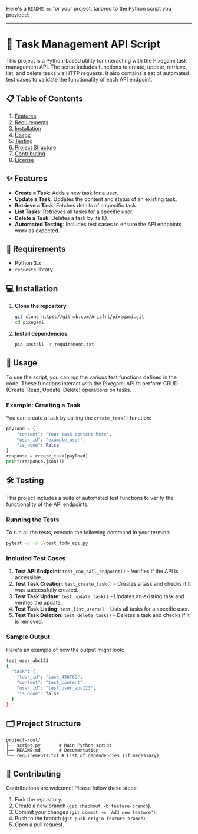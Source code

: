 Here's a `README.md` for your project, tailored to the Python script you provided:

---

# 📝 Task Management API Script

This project is a Python-based utility for interacting with the Pixegami task management API. The script includes functions to create, update, retrieve, list, and delete tasks via HTTP requests. It also contains a set of automated test cases to validate the functionality of each API endpoint.

## 📋 Table of Contents
1. [Features](#features)
2. [Requirements](#requirements)
3. [Installation](#installation)
4. [Usage](#usage)
5. [Testing](#testing)
6. [Project Structure](#project-structure)
7. [Contributing](#contributing)
8. [License](#license)

## ✨ Features
- **Create a Task**: Adds a new task for a user.
- **Update a Task**: Updates the content and status of an existing task.
- **Retrieve a Task**: Fetches details of a specific task.
- **List Tasks**: Retrieves all tasks for a specific user.
- **Delete a Task**: Deletes a task by its ID.
- **Automated Testing**: Includes test cases to ensure the API endpoints work as expected.

## 🔧 Requirements
- Python 3.x
- `requests` library

## 💻 Installation

1. **Clone the repository**:
    ```bash
    git clone https://github.com/Arisfrl/pixegami.git
    cd pixegami
    ```

2. **Install dependencies**:
    ```bash
    pip install -r requirement.txt
    ```

## 🚀 Usage

To use the script, you can run the various test functions defined in the code. These functions interact with the Pixegami API to perform CRUD (Create, Read, Update, Delete) operations on tasks.

### Example: Creating a Task
You can create a task by calling the `create_task()` function:

```python
payload = {
    "content": "Your task content here",
    "user_id": "example_user",
    "is_done": False
}
response = create_task(payload)
print(response.json())
```

## 🛠️ Testing
This project includes a suite of automated test functions to verify the functionality of the API endpoints.

### Running the Tests
To run all the tests, execute the following command in your terminal:

```bash
pytest -v -s .\test_todo_api.py
```

### Included Test Cases
1. **Test API Endpoint**: `test_can_call_endpoint()` - Verifies if the API is accessible.
2. **Test Task Creation**: `test_create_task()` - Creates a task and checks if it was successfully created.
3. **Test Task Update**: `test_update_task()` - Updates an existing task and verifies the update.
4. **Test Task Listing**: `test_list_users()` - Lists all tasks for a specific user.
5. **Test Task Deletion**: `test_delete_task()` - Deletes a task and checks if it is removed.

### Sample Output
Here's an example of how the output might look:

```bash
test_user_abc123
{
  "task": {
    "task_id": "task_456789",
    "content": "test_content",
    "user_id": "test_user_abc123",
    "is_done": false
  }
}
```

## 🗂️ Project Structure
```
project-root/
├── script.py       # Main Python script
├── README.md       # Documentation
└── requirements.txt # List of dependencies (if necessary)
```

## 🤝 Contributing
Contributions are welcome! Please follow these steps:

1. Fork the repository.
2. Create a new branch (`git checkout -b feature-branch`).
3. Commit your changes (`git commit -m 'Add new feature'`).
4. Push to the branch (`git push origin feature-branch`).
5. Open a pull request.
